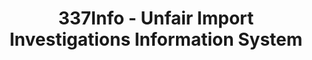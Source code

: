 ---
bigquery: https://console.cloud.google.com/bigquery?p=patents-public-data&d=usitc_investigations&page=dataset&project=sheets-management-319211
citation: US International Trade Commission 337Info Unfair Import Investigations Information
  System
contributors: US International Trade Comission
cost: None
description: US International Trade Commission 337Info Unfair Import Investigations
  Information System contains data on investigations done under Section 337. Section
  337 declares the infringement of certain statutory intellectual property rights
  and other forms of unfair competition in import trade to be unlawful practices.
  Most Section 337 investigations involve allegations of patent or registered trademark
  infringement.
documentation: FAQ and tutorial available on the site
last_edit: Mon, 04 Apr 2022 19:10:40 GMT
location: https://pubapps2.usitc.gov/337external/
maintained_by: US International Trade Comission
schema_fields: '[''dateOfPublicationFrNotice'', ''startDateMarkmanHearing'', ''targetDate'',
  ''dateCreated'', ''teoProceedingInvolved'', ''docketNo'', ''issueDateOtherNonFinal'',
  ''scheduledEndDateEvidHear'', ''respondent'', ''teoIdDueDate'', ''actualEndDateEvidHear'',
  ''htsNumbers'', ''finalDetViolation'', ''finalIdOnViolationIssue'', ''patentNumber'',
  ''teoIdIssueDate'', ''finalIdOnViolationDue'', ''markmanHearing'', ''cafcAppeals'',
  ''finalDetNoViolation'', ''investigationTermDate'', ''gcAttorney'', ''ouiiParticipation'',
  ''complainant'', ''internalRemand'', ''copyrightNumbers'', ''investigationType'',
  ''reportingRequirements'', ''endDateMarkmanHearing'', ''currentStatus'', ''publication_number'',
  ''dateComplaintFiled'', ''actualStartDateEvidHear'', ''id'', ''currentActiveALJ'',
  ''scheduledStartDateEvidHear'', ''patentNumbers'', ''title'', ''teoReliefGranted'',
  ''aljAssigned'', ''investigationNo'', ''invUnfairAct'', ''ouiiAttorney'', ''trademarkNumbers'',
  ''lastUpdated'']'
shortname: unfair_import_investigations
tags:
- import
- legal
- trade
timeframe: 2008-2021 (prior to 2008 downloadable as a JSON file)
title: 337Info - Unfair Import Investigations Information System
uuid: 2721f5ec-e599-4890-9265-9706719fc71e
---